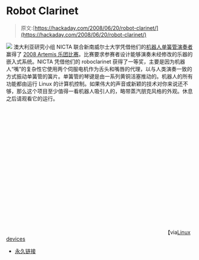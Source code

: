 # Robot Clarinet

> 原文:[https://hackaday.com/2008/06/20/robot-clarinet/](https://hackaday.com/2008/06/20/robot-clarinet/)

![](../Images/c571ff7674edfae08f10b737b4dc4b51.png)
澳大利亚研究小组 NICTA 联合新南威尔士大学凭借他们的[机器人单簧管演奏者](http://nicta.com.au/news/current/australian_researchers_hit_winning_note_with_robot-operated_clarinet)赢得了 [2008 Artemis 乐团比赛](https://www.artemisia-association.org/artemis_orchestra)。比赛要求参赛者设计能够演奏未经修改的乐器的嵌入式系统。NICTA 凭借他们的 roboclarinet 获得了一等奖，主要是因为机器人“嘴”的复杂性它使用两个伺服电机作为舌头和嘴唇的代理，以与人类演奏一致的方式振动单簧管的簧片。单簧管的琴键是由一系列黄铜活塞推动的。机器人的所有功能都由运行 Linux 的计算机控制。如果伟大的声音或新颖的技术对你来说还不够，那么这个项目至少值得一看机器人吸引人的，略带蒸汽朋克风格的外观。休息之后请观看它的运行。

<object width="425" height="344"><param name="movie" value="http://www.youtube.com/v/mAIeTm4lO5Q&amp;hl=en"></object>
【via[Linux devices](http://www.linuxdevices.com/news/NS7651953393.html)

*   [永久链接](http://nicta.com.au/news/current/australian_researchers_hit_winning_note_with_robot-operated_clarinet)